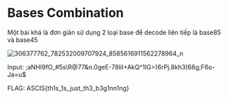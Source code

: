 # Bases Combination
Một bài khá là đơn giản sử dụng 2 loại base để decode liên tiếp là base85 và base45

![306377762_782532009707924_8585616911562278964_n](https://user-images.githubusercontent.com/97930158/196590248-4e1472c3-39ce-456b-83c8-4d832fd0972d.png)

Input: ;aNHI9fO_#5s\R@77&n.0geE-78liI+AkQ^1IG>)6rPj.8kh3(68g;F6o-Ja=u$




FLAG: ASCIS{th1s_1s_just_th3_b3g1nn1ng}
